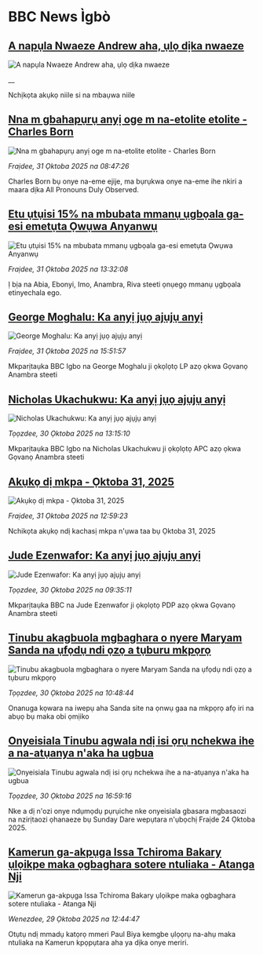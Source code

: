 # BBC News Ìgbò## [A napụla Nwaeze Andrew aha, ụlọ dịka nwaeze](https://www.bbc.co.uk/igbo/live/c3w52xlgxxpt?at_medium=RSS&at_campaign=rss?at_campaign=githubrss)![A napụla Nwaeze Andrew aha, ụlọ dịka nwaeze](https://ichef.bbci.co.uk/ace/standard/240/cpsprodpb/2414/live/3671db50-b647-11f0-aa13-0b0479f6f42a.jpg)__Nchịkọta akụkọ niile si na mbaụwa niile## [Nna m gbahapụrụ anyị oge m na-etolite etolite - Charles Born](https://www.bbc.com/igbo/articles/c3dnr3rr83ro?at_medium=RSS&at_campaign=rss?at_campaign=githubrss)![Nna m gbahapụrụ anyị oge m na-etolite etolite - Charles Born](https://ichef.bbci.co.uk/ace/ws/240/cpsprodpb/d01b/live/5c6dd210-b62d-11f0-ba75-093eca1ac29b.jpg)_Fraịdee, 31 Ọktoba 2025 na 08:47:26_Charles Born bụ onye na-eme ejije, ma bụrụkwa onye na-eme ihe nkiri a maara dịka All Pronouns Duly Observed.## [Etu ụtụisi 15% na mbubata mmanụ ụgbọala  ga-esi emetụta Ọwụwa Anyanwụ](https://www.bbc.com/igbo/articles/c8r0v7yg25lo?at_medium=RSS&at_campaign=rss?at_campaign=githubrss)![Etu ụtụisi 15% na mbubata mmanụ ụgbọala  ga-esi emetụta Ọwụwa Anyanwụ](https://ichef.bbci.co.uk/ace/ws/240/cpsprodpb/f059/live/320ea740-b652-11f0-ba64-f52e2f7918c2.jpg)_Fraịdee, 31 Ọktoba 2025 na 13:32:08_Ị bịa na Abia, Ebonyi, Imo, Anambra, Riva steeti ọnụegọ mmanụ ụgbọala etinyechala ego.## [George Moghalu: Ka anyị jụọ ajụjụ anyị](https://www.bbc.com/igbo/articles/c629q9ry4g1o?at_medium=RSS&at_campaign=rss?at_campaign=githubrss)![George Moghalu: Ka anyị jụọ ajụjụ anyị](https://ichef.bbci.co.uk/ace/ws/240/cpsprodpb/b620/live/5617ac40-b5b7-11f0-aa13-0b0479f6f42a.jpg)_Fraịdee, 31 Ọktoba 2025 na 15:51:57_Mkparịtaụka BBC Igbo na George Moghalu ji ọkọlọtọ LP azọ ọkwa Gọvanọ Anambra steeti## [Nicholas Ukachukwu: Ka anyị jụọ ajụjụ anyị](https://www.bbc.com/igbo/articles/c0l7k1r24pxo?at_medium=RSS&at_campaign=rss?at_campaign=githubrss)![Nicholas Ukachukwu: Ka anyị jụọ ajụjụ anyị](https://ichef.bbci.co.uk/ace/ws/240/cpsprodpb/ef2b/live/53293eb0-b592-11f0-b2a1-6f537f66f9aa.jpg)_Tọọzdee, 30 Ọktoba 2025 na 13:15:10_Mkparịtaụka BBC Igbo na Nicholas Ukachukwu ji ọkọlọtọ APC azọ ọkwa Gọvanọ Anambra steeti## [Akụkọ dị mkpa - Ọktoba 31, 2025](https://www.bbc.com/igbo/articles/c5yk0k4y23qo?at_medium=RSS&at_campaign=rss?at_campaign=githubrss)![Akụkọ dị mkpa - Ọktoba 31, 2025](https://ichef.bbci.co.uk/ace/ws/240/cpsprodpb/f1a0/live/52df1610-60be-11f0-a40e-a1af2950b220.jpg)_Fraịdee, 31 Ọktoba 2025 na 12:59:23_Nchikọta akụkọ ndị kachasị mkpa n'ụwa taa bụ Ọktoba 31, 2025## [Jude Ezenwafor: Ka anyị jụọ ajụjụ anyị ](https://www.bbc.com/igbo/articles/cvgknx8n1xeo?at_medium=RSS&at_campaign=rss?at_campaign=githubrss)![Jude Ezenwafor: Ka anyị jụọ ajụjụ anyị ](https://ichef.bbci.co.uk/ace/ws/240/cpsprodpb/1b79/live/c30f66e0-b56b-11f0-aa13-0b0479f6f42a.jpg)_Tọọzdee, 30 Ọktoba 2025 na 09:35:11_Mkparịtaụka BBC na Jude Ezenwafor ji ọkọlọtọ PDP azọ ọkwa Gọvanọ Anambra steeti## [Tinubu akagbuola mgbaghara o nyere Maryam Sanda na ụfọdụ ndi ọzọ a tụburu mkpọrọ](https://www.bbc.com/igbo/articles/c39rg3pp30zo?at_medium=RSS&at_campaign=rss?at_campaign=githubrss)![Tinubu akagbuola mgbaghara o nyere Maryam Sanda na ụfọdụ ndi ọzọ a tụburu mkpọrọ](https://ichef.bbci.co.uk/ace/ws/240/cpsprodpb/43bc/live/869367d0-b56f-11f0-83b9-05f02855fa7e.jpg)_Tọọzdee, 30 Ọktoba 2025 na 10:48:44_Onanuga kọwara na iwepụ aha Sanda site na ọnwụ gaa na mkpọrọ afọ iri na abụọ bụ maka obi ọmịiko## [Onyeisiala Tinubu agwala ndị isi ọrụ nchekwa ihe a na-atụanya n'aka ha ugbua](https://www.bbc.com/igbo/articles/cn09540x0zwo?at_medium=RSS&at_campaign=rss?at_campaign=githubrss)![Onyeisiala Tinubu agwala ndị isi ọrụ nchekwa ihe a na-atụanya n'aka ha ugbua](https://ichef.bbci.co.uk/ace/ws/240/cpsprodpb/7b0e/live/a1e73b50-b5b1-11f0-962a-97c89857c780.jpg)_Tọọzdee, 30 Ọktoba 2025 na 16:59:16_Nke a dị n'ozi onye ndụmọdụ pụrụiche nke onyeisiala gbasara mgbasaozi na nzirịtaozi ọhanaeze bụ Sunday Dare wepụtara n'ụbọchị Fraịde 24 Ọktoba 2025.## [Kamerun ga-akpụga Issa Tchiroma Bakary ụlọikpe maka ọgbaghara sotere ntuliaka - Atanga Nji](https://www.bbc.com/igbo/articles/cvgvg558y0jo?at_medium=RSS&at_campaign=rss?at_campaign=githubrss)![Kamerun ga-akpụga Issa Tchiroma Bakary ụlọikpe maka ọgbaghara sotere ntuliaka - Atanga Nji](https://ichef.bbci.co.uk/ace/ws/240/cpsprodpb/c40a/live/66e133f0-b4c4-11f0-b6ff-41932c3d9709.jpg)_Wenezdee, 29 Ọktoba 2025 na 12:44:47_Otụtụ ndị mmadụ katọrọ mmeri Paul Biya kemgbe ụlọọrụ na-ahụ maka ntuliaka na Kamerun kpọpụtara aha ya dịka onye meriri.